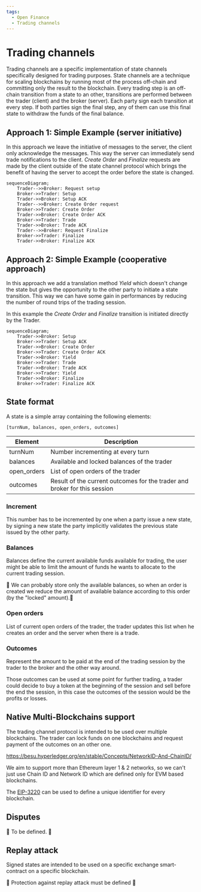 ```yaml
---
tags:
  - Open Finance
  - Trading channels
---
```


# Trading channels

Trading channels are a specific implementation of state channels specifically designed for trading purposes. State channels are a technique for scaling blockchains by running most of the process off-chain and committing only the result to the blockchain. Every trading step is an off-chain transition from a state to an other, transitions are performed between the trader (client) and the broker (server). Each party sign each transition at every step. If both parties sign the final step, any of them can use this final state to withdraw the funds of the final balance.



## Approach 1: Simple Example (server initiative)

In this approach we leave the initiative of messages to the server, the client only acknowledge the messages. This way the server can immediately send trade notifications to the client. *Create Order* and *Finalize* requests are made by the client outside of the state channel protocol which brings the benefit of having the server to accept the order before the state is changed.


```mermaid
sequenceDiagram;
    Trader-->>Broker: Request setup
    Broker->>Trader: Setup
    Trader->>Broker: Setup ACK
    Trader-->>Broker: Create Order request
    Broker->>Trader: Create Order
    Trader->>Broker: Create Order ACK
    Broker->>Trader: Trade
    Trader->>Broker: Trade ACK
    Trader-->>Broker: Request Finalize
    Broker->>Trader: Finalize
    Trader->>Broker: Finalize ACK

```

## Approach 2: Simple Example (cooperative approach)

In this approach we add a translation method *Yield* which doesn't change the state but gives the opportunity to the other party to initiate a state transition. This way we can have some gain in performances by reducing the number of round trips of the trading session.

In this example the *Create Order* and *Finalize* transition is initiated directly by the Trader.


```mermaid
sequenceDiagram;
    Trader->>Broker: Setup
    Broker->>Trader: Setup ACK
    Trader->>Broker: Create Order
    Broker->>Trader: Create Order ACK
    Trader->>Broker: Yield
    Broker->>Trader: Trade
    Trader->>Broker: Trade ACK
    Broker->>Trader: Yield
    Trader->>Broker: Finalize
    Broker->>Trader: Finalize ACK

```


## State format

A state is a simple array containing the following elements:

```
[turnNum, balances, open_orders, outcomes]
```


| Element    | Description                                                  |
| ---------- | ------------------------------------------------------------ |
| turnNum | Number incrementing at every turn |
| balances | Available and locked balances of the trader |
| open_orders     | List of open orders of the trader |
| outcomes  | Result of the current outcomes for the trader and broker for this session |

### Increment

This number has to be incremented by one when a party issue a new state, by signing a new state the party implicitly validates the previous state issued by the other party.

### Balances

Balances define the current available funds available for trading, the user might be able to limit the amount of funds he wants to allocate to the current trading session.

:construction: We can probably store only the available balances, so when an order is created we reduce the amount of available balance according to this order (by the "locked" amount).:construction:

### Open orders

List of current open orders of the trader, the trader updates this list when he creates an order and the server when there is a trade.

### Outcomes

Represent the amount to be paid at the end of the trading session by the trader to the broker and the other way around.

Those outcomes can be used at some point for further trading, a trader could decide to buy a token at the beginning of the session and sell before the end the session, in this case the outcomes of the session would be the profits or losses.

## Native Multi-Blockchains support

The trading channel protocol is intended to be used over multiple blockchains. The trader can lock funds on one blockchains and request payment of the outcomes on an other one.

https://besu.hyperledger.org/en/stable/Concepts/NetworkID-And-ChainID/

We aim to support more than Ethereum layer 1 & 2 networks, so we can't just use Chain ID and Network ID which are defined only for EVM based blockchains.

The [EIP-3220](https://eips.ethereum.org/EIPS/eip-3220) can be used to define a unique identifier for every blockchain.



## Disputes

:construction: To be defined. :construction:



## Replay attack

Signed states are intended to be used on a specific exchange smart-contract on a specific blockchain.

:construction: Protection against replay attack must be defined :construction: